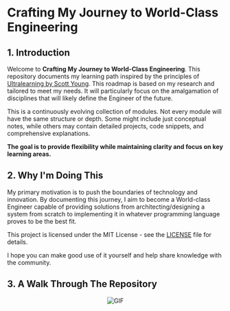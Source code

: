 # Crafting My Journey to World-Class Engineering

## 1. Introduction

Welcome to **Crafting My Journey to World-Class Engineering**. This repository documents my learning path inspired by the principles of [Ultralearning by Scott Young](https://www.scotthyoung.com/blog/ultralearning/). This roadmap is based on my research and tailored to meet my needs. It will particularly focus on the amalgamation of disciplines that will likely define the Engineer of the future.

This is a continuously evolving collection of modules. Not every module will have the same structure or depth. Some might include just conceptual notes, while others may contain detailed projects, code snippets, and comprehensive explanations. 

**The goal is to provide flexibility while maintaining clarity and focus on key learning areas.**

## 2. Why I'm Doing This

My primary motivation is to push the boundaries of technology and innovation. By documenting this journey, I aim to become a World-class Engineer capable of providing solutions from architecting/designing a system from scratch to implementing it in whatever programming language proves to be the best fit.

This project is licensed under the MIT License - see the [LICENSE](LICENSE) file for details.

I hope you can make good use of it yourself and help share knowledge with the community.

## 3. A Walk Through The Repository

<div align="center">
  <img src="https://i.giphy.com/media/v1.Y2lkPTc5MGI3NjExdzJzazhoOXplMDRrem94dzJkY3d5NXgyOXU0ZWxqZmNncDg4Yjh2diZlcD12MV9pbnRlcm5hbF9naWZfYnlfaWQmY3Q9Zw/xZsLh7B3KMMyUptD9D/giphy.gif" alt="GIF" />
</div>
